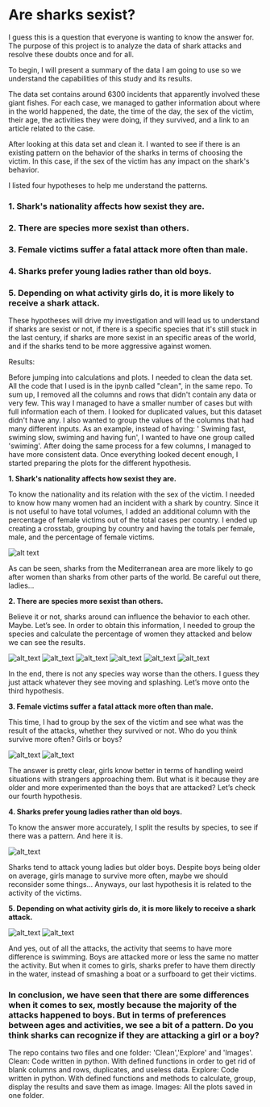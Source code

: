 # Are sharks sexist?


I guess this is a question that everyone is wanting to know the answer for. 
The purpose of this project is to analyze the data of shark attacks and resolve these doubts once and for all.

To begin, I will present a summary of the data I am going to use so we understand the capabilities of this study and its results.

The data set contains around 6300 incidents that apparently involved these giant fishes. For each case, we managed to gather information about where in the world happened, the date, the time of the day, the sex of the victim, their age, the activities they were doing, if they survived, and a link to an article related to the case.

After looking at this data set and clean it. I wanted to see if there is an existing pattern on the behavior of the sharks in terms of choosing the victim. In this case, if the sex of the victim has any impact on the shark's behavior.

I listed four hypotheses to help me understand the patterns.

### 1. Shark's nationality affects how sexist they are.

### 2. There are species more sexist than others. 

### 3. Female victims suffer a fatal attack more often than male.
	
### 4. Sharks prefer young ladies rather than old boys.

### 5. Depending on what activity girls do, it is more likely to receive a shark attack.


These hypotheses will drive my investigation and will lead us to understand if sharks are sexist or not, if there is a specific species that it's still stuck in the last century, if sharks are more sexist in an specific areas of the world, and if the sharks tend
to be more aggressive against women. 


Results:

Before jumping into calculations and plots. I needed to clean the data set. All the code that I used is in the ipynb called "clean", in the same repo.
To sum up, I removed all the columns and rows that didn't contain any data or very few. This way I managed to have a smaller number of cases but with full information each of them.
I looked for duplicated values, but this dataset didn't have any. 
I also wanted to group the values of the columns that had many different inputs. As an example, instead of having: ' Swiming fast, swiming slow, swiming and having fun', I wanted to have one group called 'swiming'. After doing the same process for a few columns, I managed to have more consistent data.
Once everything looked decent enough, I started preparing the plots for the different hypothesis.


 **1. Shark's nationality affects how sexist they are.**
 
To know the nationality and its relation with the sex of the victim. I needed to know how many women had an incident with a shark by country. Since it is not useful to have total volumes, I added an additional column with the percentage of female victims out of the total cases per country. I ended up creating a crosstab, grouping by country and having the totals per female, male, and the percentage of female victims. 

![alt text](https://github.com/SergiColl5/Data-cleaning-shark-attack/blob/main/images/country_sex.jpg?raw=true)

As can be seen, sharks from the Mediterranean area are more likely to go after women than sharks from other parts of the world. Be careful out there, ladies…

**2. There are species more sexist than others.**

Believe it or not, sharks around can influence the behavior to each other. Maybe. Let’s see.
In order to obtain this information, I needed to group the species and calculate the percentage of women they attacked and below we can see the results. 

![alt_text](https://github.com/SergiColl5/Data-cleaning-shark-attack/blob/main/images/hammerhead_shark.jpg?raw=true)
![alt_text](https://github.com/SergiColl5/Data-cleaning-shark-attack/blob/main/images/bull_shark.jpg?raw=true)
![alt_text](https://github.com/SergiColl5/Data-cleaning-shark-attack/blob/main/images/tiger_shark.jpg?raw=true)
![alt_text](https://github.com/SergiColl5/Data-cleaning-shark-attack/blob/main/images/white_shark.jpg?raw=true)
![alt_text](https://github.com/SergiColl5/Data-cleaning-shark-attack/blob/main/images/wobbegong_shark.jpg?raw=true)
![alt_text](https://github.com/SergiColl5/Data-cleaning-shark-attack/blob/main/images/species_not_confirmed.jpg?raw=true)

In the end, there is not any species way worse than the others. I guess they just attack whatever they see moving and splashing. Let’s move onto the third hypothesis.

**3. Female victims suffer a fatal attack more often than male.**

This time, I had to group by the sex of the victim and see what was the result of the attacks, whether they survived or not. Who do you think survive more often? Girls or boys?

![alt_text](https://github.com/SergiColl5/Data-cleaning-shark-attack/blob/main/images/F.jpg?raw=true)
![alt_text](https://github.com/SergiColl5/Data-cleaning-shark-attack/blob/main/images/M.jpg?raw=true)

The answer is pretty clear, girls know better in terms of handling weird situations with strangers approaching them. But what is it because they are older and more experimented than the boys that are attacked? Let’s check our fourth hypothesis.

**4. Sharks prefer young ladies rather than old boys.**

To know the answer more accurately, I split the results by species, to see if there was a pattern. And here it is.

![alt_text](https://github.com/SergiColl5/Data-cleaning-shark-attack/blob/main/images/species_age.jpg?raw=true)


Sharks tend to attack young ladies but older boys. Despite boys being older on average, girls manage to survive more often, maybe we should reconsider some things… Anyways, our last hypothesis it is related to the activity of the victims.


**5. Depending on what activity girls do, it is more likely to receive a shark attack.**

![alt_text](https://github.com/SergiColl5/Data-cleaning-shark-attack/blob/main/images/activity_female.jpg?raw=true)
![alt_text](https://github.com/SergiColl5/Data-cleaning-shark-attack/blob/main/images/activity_boys.png?raw=true)



And yes, out of all the attacks, the activity that seems to have more difference is swimming. Boys are attacked more or less the same no matter the activity. But when it comes to girls, sharks prefer to have them directly in the water, instead of smashing a boat or a surfboard to get their victims.

### In conclusion, we have seen that there are some differences when it comes to sex, mostly because the majority of the attacks happened to boys. But in terms of preferences between ages and activities, we see a bit of a pattern. Do you think sharks can recognize if they are attacking a girl or a boy?







The repo contains two files and one folder: 'Clean','Explore' and 'Images'.
Clean: Code written in python. With defined functions in order to get rid of blank columns and rows, duplicates, and useless data.
Explore: Code written in python. With defined functions and methods to calculate, group, display the results and save them as image.
Images: All the plots saved in one folder. 


